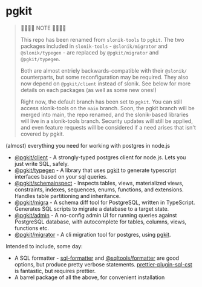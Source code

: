 # pgkit

<blockquote>
🚧🚧🚧🚧 NOTE 🚧🚧🚧🚧

This repo has been renamed from `slonik-tools` to `pgkit`. The two packages included in `slonik-tools` - `@slonik/migrator` and `@slonik/typegen` - are replaced by `@pgkit/migrator` and `@pgkit/typegen`.

Both are almost entriely backwards-compatible with their `@slonik/` counterparts, but some reconfiguration may be required. They also now depend on `@pgkit/client` instead of slonik. See below for more details on each packages (as well as some new ones!)

Right now, the default branch has been set to `pgkit`. You can still access slonik-tools on the `main` branch. Soon, the pgkit branch will be merged into main, the repo renamed, and the slonik-based libraries will live in a slonik-tools branch. Security updates will still be applied, and even feature requests will be considered if a need arises that isn't covered by pgkit.
</blockquote>

(almost) everything you need for working with postgres in node.js

<!-- codegen:start {preset: monorepoTOC, sort: topological, filter: '@pgkit'} -->
- [@pgkit/client](https://github.com/mmkal/pgkit/tree/pgkit/packages/client#readme) - A strongly-typed postgres client for node.js. Lets you just write SQL, safely.
- [@pgkit/typegen](https://github.com/mmkal/pgkit/tree/pgkit/packages/typegen#readme) - A library that uses [pgkit](https://npmjs.com/package/@pgkit/client) to generate typescript interfaces based on your sql queries.
- [@pgkit/schemainspect](./packages/schemainspect) - Inspects tables, views, materialized views, constraints, indexes, sequences, enums, functions, and extensions. Handles table partitioning and inheritance.
- [@pgkit/migra](https://github.com/mmkal/pgkit/tree/pgkit/packages/migra#readme) - A schema diff tool for PostgreSQL, written in TypeScript. Generates SQL scripts to migrate a database to a target state.
- [@pgkit/admin](https://github.com/mmkal/pgkit/tree/pgkit/packages/admin#readme) - A no-config admin UI for running queries against PostgreSQL database, with autocomplete for tables, columns, views, functions etc.
- [@pgkit/migrator](https://github.com/mmkal/pgkit/tree/pgkit/packages/migrator#readme) - A cli migration tool for postgres, using [pgkit](https://npmjs.com/package/@pgkit/client).
<!-- codegen:end -->

Intended to include, some day:

- A SQL formatter - [sql-formatter](https://www.npmjs.com/package/sql-formatter) and [@sqltools/formatter](https://www.npmjs.com/package/@sqltools/formatter) are good options, but produce pretty verbose statements. [prettier-plugin-sql-cst](https://github.com/nene/prettier-plugin-sql-cst) is fantastic, but requires prettier.
- A barrel package of all the above, for convenient installation

